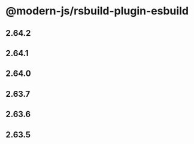 # @modern-js/rsbuild-plugin-esbuild

## 2.64.2

## 2.64.1

## 2.64.0

## 2.63.7

## 2.63.6

## 2.63.5

